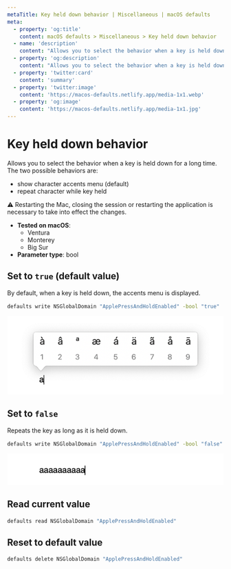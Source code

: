 ```yaml
---
metaTitle: Key held down behavior | Miscellaneous | macOS defaults
meta:
  - property: 'og:title'
    content: macOS defaults > Miscellaneous > Key held down behavior
  - name: 'description'
    content: "Allows you to select the behavior when a key is held down for a long time. The two possible behaviors are:\n\n- show character accents menu (default)\n- repeat character while key held\n\n⚠️ Restarting the Mac, closing the session or restarting the application is necessary to take into effect the changes.\n"
  - property: 'og:description'
    content: "Allows you to select the behavior when a key is held down for a long time. The two possible behaviors are:\n\n- show character accents menu (default)\n- repeat character while key held\n\n⚠️ Restarting the Mac, closing the session or restarting the application is necessary to take into effect the changes.\n"
  - property: 'twitter:card'
    content: 'summary'
  - property: 'twitter:image'
    content: 'https://macos-defaults.netlify.app/media-1x1.webp'
  - property: 'og:image'
    content: 'https://macos-defaults.netlify.app/media-1x1.jpg'
---
```


# Key held down behavior

Allows you to select the behavior when a key is held down for a long time. The two possible behaviors are:

- show character accents menu (default)
- repeat character while key held

⚠️ Restarting the Mac, closing the session or restarting the application is necessary to take into effect the changes.

<!-- break lists -->

- **Tested on macOS**:
  - Ventura
  - Monterey
  - Big Sur
- **Parameter type**: bool

## Set to `true` (default value)

By default, when a key is held down, the accents menu is displayed.

```bash
defaults write NSGlobalDomain "ApplePressAndHoldEnabled" -bool "true"
```

<img
  src="./images/ApplePressAndHoldEnabled/true.png"
  alt="Example output with value set to true"
  width="696" height="252" style="height: auto"
/>

## Set to `false`

Repeats the key as long as it is held down.

```bash
defaults write NSGlobalDomain "ApplePressAndHoldEnabled" -bool "false"
```

<img
  src="./images/ApplePressAndHoldEnabled/false.png"
  alt="Example output with value set to false"
  width="696" height="252" style="height: auto"
/>

## Read current value

```bash
defaults read NSGlobalDomain "ApplePressAndHoldEnabled"
```

## Reset to default value

```bash
defaults delete NSGlobalDomain "ApplePressAndHoldEnabled"
```
